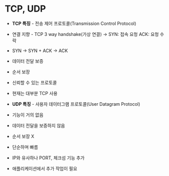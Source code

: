 # TCP, UDP
+ **TCP 특징** - 전송 제어 프로토콜(Transmission Control Protocol)
+ 연결 지향 - TCP 3 way handshake(가상 연결) -> SYN: 접속 요청 ACK: 요청 수락
+ SYN -> SYN + ACK -> ACK
+ 데이터 전달 보증
+ 순서 보장
+ 신뢰할 수 있는 프로토콜
+ 현재는 대부분 TCP 사용

+ **UDP 특징** - 사용자 데이터그램 프로토콜(User Datagram Protocol)
+ 기능이 거의 없음
+ 데이터 전달을 보증하지 않음
+ 순서 보장 X
+ 단순하며 빠름
+ IP와 유사하나 PORT, 체크섬 기능 추가
+ 애플리케이션에서 추가 작업이 필요